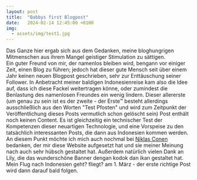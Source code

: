 ```yaml
---
layout: post
title:  "Babbys first Blogpost"
date:   2024-02-14 12:45:00 +0100
img: 
  - assets/img/test1.jpg
--- 
```

Das Ganze hier ergab sich aus dem Gedanken, meine bloghungrigen Mitmenschen aus ihrem Mangel geistiger Stimulation zu sättigen. 
<br>
Ein guter Freund von mir, der namenlos bleiben wird, bengann vor einiger Zeit, einen Blog zu führen; jedoch hat dieser gute Mensch seit über einem Jahr keinen neuen Blogpost geschrieben,
sehr zur Enttäuschung seiner Follower.
In Anbetracht meiner baldigen Indonesienreise kam also die Idee auf, dass ich diese Fackel weitertragen könne, oder zumindest die Benlastung des namenlosen Freundes ein wenig lindern.
Dieser allererste (um genau zu sein ist es der zweite - der Erste™ besteht allerdings ausschließlich aus den Worten "Test Pfosten" und wird zum Zeitpunkt der Veröffentlichung dieses Posts
vermutlich schon gelöscht sein) Post enthält noch keinen Content. Es ist gleichzeitig ein technischer Test der Kompetenzen dieser neuartigen Technologie, und eine Vorspeise zu den tatsächlich
interessanten Posts, die dann aus Indonesien kommen werden.
<br>
An diesem Punkt möchte ich mich auch nochmal bei <a href="https://github.com/Nordegraf">Niklas Conen</a> bedanken, der mir diese Website aufgesetzt hat und sie 
meiner Meinung nach auch sehr hübsch gestaltet hat.
Außerdem natürlich vielen Dank an Lily, die das wunderschöne Banner dengan kodok dan ikan gestaltet hat.
<br>
Mein Flug nach Indonesien geht? fliegt? am 1. März - der erste richtige Post wird dann darauf bald folgen.
